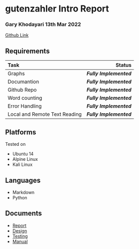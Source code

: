 # gutenzahler Intro Report
### Gary Khodayari 13th Mar 2022

[Github Link](https://github.com/d0ntblink/gutenzahler)

## Requirements

| Task | Status |
|:---------------|------------------------------------------------------:|
| Graphs | ***Fully Implemented*** |
| Documantion | ***Fully Implemented*** |
| Github Repo | ***Fully Implemented*** |
| Word counting | ***Fully Implemented*** |
| Error Handling | ***Fully Implemented*** |
| Local and Remote Text Reading | ***Fully Implemented*** |


## Platforms
Tested on
* Ubuntu 14
* Alpine Linux
* Kali Linux

## Languages
* Markdown
* Python

## Documents
* [Report](https://github.com/d0ntblink/gutenzahler/blob/master/Documents/report.pdf)
* [Design](https://github.com/d0ntblink/gutenzahler/blob/master/Documents/design.pdf)
* [Testing](https://github.com/d0ntblink/gutenzahler/blob/master/Documents/testing.pdf)
* [Manual](https://github.com/d0ntblink/gutenzahler/blob/master/Documents/user_manual.pdf)